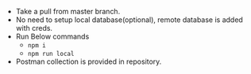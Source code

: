 * Take a pull from master branch.
* No need to setup local database(optional), remote database is added with creds.
* Run Below commands
    *  ```npm i```
    *  ```npm run local```
*  Postman collection is provided in repository.
